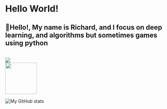 # Hello World!

## **👋Hello!, My name is Richard, and I focus on deep learning, and algorithms but sometimes games using python**
<br>
<img align="center" src="https://github.com/mayankchaudhary26/Cool-Readme-ideas/blob/master/data/night%20code.gif" />
<br>
<img src="https://i.giphy.com/media/LMt9638dO8dftAjtco/200.webp" width="100">
<br>

![My GitHub stats](https://github-readme-stats.vercel.app/api?username=Ye-Yint-Nyo-Hmine&show_icons=true&theme=tokyonight)
